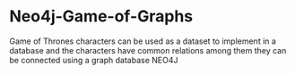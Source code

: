 # Neo4j-Game-of-Graphs
Game of Thrones characters can be used as a dataset to implement in  a database and the characters have common relations among them they can be connected using a graph database NEO4J
